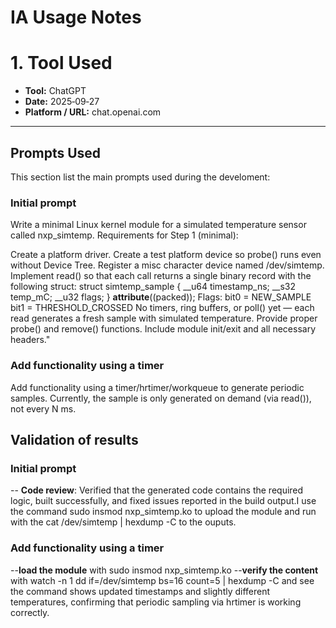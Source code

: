# IA Usage Notes 

# 1. Tool Used
- **Tool:** ChatGPT
- **Date:** 2025‑09‑27
- **Platform / URL:** chat.openai.com

---

## Prompts Used
This section list the main prompts used during the develoment:

### Initial prompt 
Write a minimal Linux kernel module for a simulated temperature sensor called nxp_simtemp.
Requirements for Step 1 (minimal):

Create a platform driver.
Create a test platform device so probe() runs even without Device Tree.
Register a misc character device named /dev/simtemp.
Implement read() so that each call returns a single binary record with the following struct:
struct simtemp_sample {
    __u64 timestamp_ns;
    __s32 temp_mC;
    __u32 flags;
} __attribute__((packed));
Flags:
    bit0 = NEW_SAMPLE
    bit1 = THRESHOLD_CROSSED
No timers, ring buffers, or poll() yet — each read generates a fresh sample with simulated temperature.
Provide proper probe() and remove() functions.
Include module init/exit and all necessary headers."

### Add functionality using a timer
Add functionality using a timer/hrtimer/workqueue to generate periodic samples. Currently, the sample is only generated on demand (via read()), not every N ms.


## Validation of results 

### Initial prompt 
-- **Code review**: Verified that the generated code contains the required logic, built successfully, and fixed issues reported in the build output.I use the command  sudo insmod nxp_simtemp.ko to upload the module and run with the cat /dev/simtemp | hexdump -C to the ouputs.

### Add functionality using a timer
--**load the module**  with sudo insmod nxp_simtemp.ko
--**verify the content** with  watch -n 1  dd if=/dev/simtemp bs=16 count=5 | hexdump -C and see the command shows updated timestamps and slightly different temperatures, confirming that periodic sampling via hrtimer is working correctly.